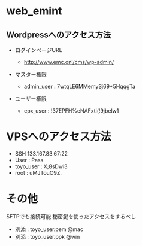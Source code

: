 # web_emint

## Wordpressへのアクセス方法
 
- ログインページURL
  - http://www.emc.onl/cms/wp-admin/
 
- マスター権限
  - admin_user : 7wtqLE6MMemySj69*5HqqgTa
 
- ユーザー権限
  - epx_user : !37EPFH%eNAFxti(!9jbelw1

# VPSへのアクセス方法

- SSH 133.167.83.67:22
- User : Pass
- toyo_user : X;8sDwi3
- root : uMJTouO9Z.

# その他

SFTPでも接続可能
秘密鍵を使ったアクセスをするべし

- 別添 : toyo_user.pem @mac
- 別添 : toyo_user.ppk @win







